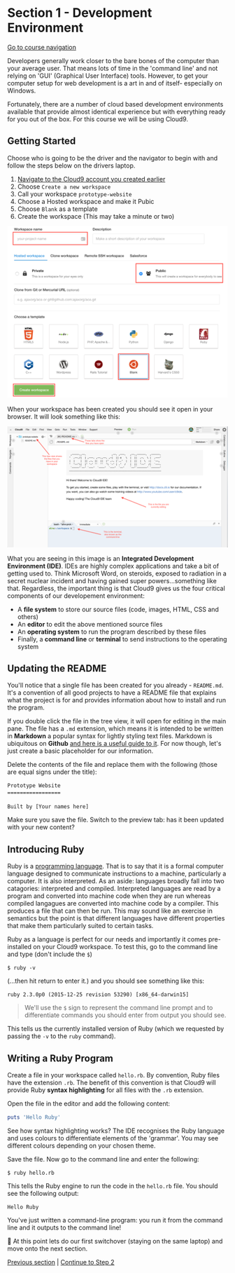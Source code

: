 Section 1 - Development Environment
=============================================

[Go to course navigation](../navigation.md)

Developers generally work closer to the bare bones of the computer than your average user. That means lots of time in the 'command line' and not relying on 'GUI' (Graphical User Interface) tools. However, to get your computer setup for web development is a art in and of itself- especially on Windows.

Fortunately, there are a number of cloud based development environments available that provide almost identical experience but with everything ready for you out of the box. For this course we will be using Cloud9.

Getting Started
---------------

Choose who is going to be the driver and the navigator to begin with and follow the steps below on the drivers laptop.

1. [Navigate to the Cloud9 account you created earlier](https://c9.io/)
2. Choose `Create a new workspace`
3. Call your workspace `prototype-website`
4. Choose a Hosted workspace and make it Pubic
5. Choose `Blank` as a template
6. Create the workspace (This may take a minute or two)

![Cloud9 setup](../images/c9Setup.png)

When your workspace has been created you should see it open in your browser. It will look something like this:

![Cloud9 Initial Page](../images/c9InitialReadme.png)

What you are seeing in this image is an **Integrated Development Environment (IDE)**. IDEs are highly complex applications and take a bit of getting used to. Think Microsoft Word, on steroids, exposed to radiation in a secret nuclear incident and having gained super powers...something like that. Regardless, the important thing is that Cloud9 gives us the four critical components of our developement environment:

 - A **file system** to store our source files (code, images, HTML, CSS and others)
 - An **editor** to edit the above mentioned source files
 - An **operating system** to run the program described by these files
 - Finally, a **command line** or **terminal** to send instructions to the operating system

 Updating the README
----------------------------

You'll notice that a single file has been created for you already - `README.md`. It's a convention of all good projects to have a README file that explains what the project is for and provides information about how to install and run the program.

If you double click the file in the tree view, it will open for editing in the main pane. The file has a `.md` extension, which means it is intended to be written in **Markdown** a popular syntax for lightly styling text files. Markdown is ubiquitous on **Github** [and here is a useful guide to it](https://github.com/adam-p/markdown-here/wiki/Markdown-Cheatsheet). For now though, let's just create a basic placeholder for our information.

Delete the contents of the file and replace them with the following (those are equal signs under the title):

```
Prototype Website
=================

Built by [Your names here]
```

Make sure you save the file. Switch to the preview tab: has it been updated with your new content?

Introducing Ruby
---------------

Ruby is a [programming language](http://www.webopedia.com/TERM/P/programming_language.html). That is to say that it is a formal computer language designed to communicate instructions to a machine, particularly a computer. It is also interpreted. As an aside: languages broadly fall into two catagories: interpreted and compiled. Interpreted languages are read by a program and converted into machine code when they are run whereas compiled langagues are converted into machine code by a compiler. This produces a file that can then be run. This may sound like an exercise in semantics but the point is that different languages have different properties that make them particularly suited to certain tasks.

Ruby as a language is perfect for our needs and importantly it comes pre-installed on your Cloud9 workspace. To test this, go to the command line and type (don't include the `$`)

```
$ ruby -v
```
(...then hit return to enter it.) and you should see something like this:

```
ruby 2.3.0p0 (2015-12-25 revision 53290) [x86_64-darwin15]
```

> We'll use the `$` sign to represent the command line prompt and to differentiate commands you should enter from output you should see.

This tells us the currently installed version of Ruby (which we requested by passing the `-v` to the `ruby` command).

Writing a Ruby Program
----------------------

Create a file in your workspace called `hello.rb`. By convention, Ruby files have the extension `.rb`. The benefit of this convention is that Cloud9 will provide Ruby **syntax highlighting** for all files with the `.rb` extension.

Open the file in the editor and add the following content:

```ruby
puts 'Hello Ruby'
```

See how syntax highlighting works? The IDE recognises the Ruby language and uses colours to differentiate elements of the 'grammar'. You may see different colours depending on your chosen theme.

Save the file. Now go to the command line and enter the following: 

```
$ ruby hello.rb
```
This tells the Ruby engine to run the code in the `hello.rb` file. You should see the following output:
```
Hello Ruby
```
You've just written a command-line program: you run it from the command line and it outputs to the command line! 

:twisted_rightwards_arrows: At this point lets do our first switchover (staying on the same laptop) and move onto the next section.

[Previous section](./section0.md) | [Continue to Step 2](./section2.md)

